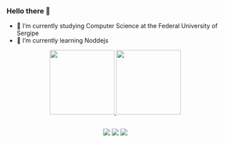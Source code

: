 ### Hello there 👋

- 🔭 I’m currently studying Computer Science at the Federal University of Sergipe
- 🌱 I’m currently learning Noddejs

<div align="center">
  <a href="https://github.com/Jorgeloch">
  <img height="150em" src="https://github-readme-stats.vercel.app/api?username=Jorgeloch&show_icons=true&theme=dark&include_all_commits=true&count_private=true"/>
  <img height="150em" src="https://github-readme-stats.vercel.app/api/top-langs/?username=Jorgeloch&layout=compact&langs_count=7&theme=dark"/>
</div>

 ##
 
<div align="center"> 
  <a href="https://instagram.com/jorgeloch_" target="_blank"><img src="https://img.shields.io/badge/-Instagram-%23E4405F?style=for-the-badge&logo=instagram&logoColor=white" target="_blank"></a>
  <a href = "mailto:jorgembloch2001@gmail.com"><img src="https://img.shields.io/badge/-Gmail-%23333?style=for-the-badge&logo=gmail&logoColor=white" target="_blank"></a>
  <a href="https://www.linkedin.com/in/jorge-mendonça-boaretto-loch" target="_blank"><img src="https://img.shields.io/badge/-LinkedIn-%230077B5?style=for-the-badge&logo=linkedin&logoColor=white" target="_blank"></a>
</div>
